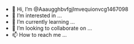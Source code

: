- 👋 Hi, I’m @Aaaugghbvfgjlmvequionvcg1467098
- 👀 I’m interested in ...
- 🌱 I’m currently learning ...
- 💞️ I’m looking to collaborate on ...
- 📫 How to reach me ...

<!---
Aaaugghbvfgjlmvequionvcg1467098/Aaaugghbvfgjlmvequionvcg1467098 is a ✨ special ✨ repository because its `README.md` (this file) appears on your GitHub profile.
You can click the Preview link to take a look at your changes.
--->
